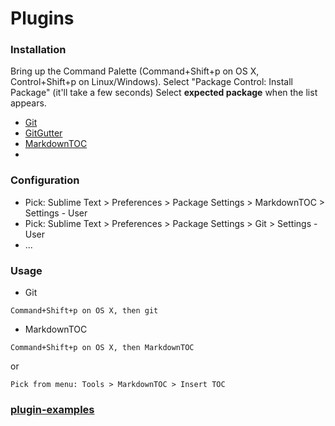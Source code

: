 # Plugins
### Installation

Bring up the Command Palette (Command+Shift+p on OS X, Control+Shift+p on Linux/Windows).
Select "Package Control: Install Package" (it'll take a few seconds)
Select __expected package__ when the list appears.
* [Git](https://packagecontrol.io/packages/Git)
* [GitGutter](https://packagecontrol.io/packages/GitGutter)
* [MarkdownTOC](https://packagecontrol.io/packages/MarkdownTOC)
* 

### Configuration
* Pick: Sublime Text > Preferences > Package Settings > MarkdownTOC > Settings - User
* Pick: Sublime Text > Preferences > Package Settings > Git > Settings - User
* ...


### Usage
* Git

`Command+Shift+p on OS X, then git`

* MarkdownTOC

`Command+Shift+p on OS X, then MarkdownTOC`

or

`Pick from menu: Tools > MarkdownTOC > Insert TOC`


### [plugin-examples](http://www.sublimetext.com/docs/plugin-examples)
